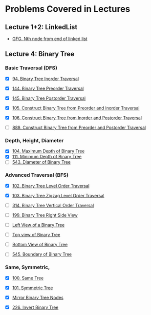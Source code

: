 # Problems Covered in Lectures
## Lecture 1+2: LinkedList
- [GFG. Nth node from end of linked list](https://practice.geeksforgeeks.org/problems/nth-node-from-end-of-linked-list/1)

## Lecture 4: Binary Tree
### Basic Traversal (DFS)
- [x] [94. Binary Tree Inorder Traversal](https://leetcode.com/problems/binary-tree-inorder-traversal/)
- [x] [144. Binary Tree Preorder Traversal](https://leetcode.com/problems/binary-tree-preorder-traversal/)
- [x] [145. Binary Tree Postorder Traversal](https://leetcode.com/problems/binary-tree-postorder-traversal/)
- [x] [105. Construct Binary Tree from Preorder and Inorder Traversal](https://leetcode.com/problems/construct-binary-tree-from-preorder-and-inorder-traversal/)
- [x] [106. Construct Binary Tree from Inorder and Postorder Traversal](https://leetcode.com/problems/construct-binary-tree-from-inorder-and-postorder-traversal/)
- [ ] [889. Construct Binary Tree from Preorder and Postorder Traversal](https://leetcode.com/problems/construct-binary-tree-from-preorder-and-postorder-traversal/)


### Depth, Height, Diameter
- [x] [104. Maximum Depth of Binary Tree](https://leetcode.com/problems/maximum-depth-of-binary-tree/)
- [x] [111. Minimum Depth of Binary Tree](https://leetcode.com/problems/minimum-depth-of-binary-tree/)
- [ ] [543. Diameter of Binary Tree](https://leetcode.com/problems/diameter-of-binary-tree/)

### Advanced Traversal (BFS)
- [x] [102. Binary Tree Level Order Traversal](https://leetcode.com/problems/binary-tree-level-order-traversal/)
- [x] [103. Binary Tree Zigzag Level Order Traversal](https://leetcode.com/problems/binary-tree-zigzag-level-order-traversal/)
- [ ] [314. Binary Tree Vertical Order Traversal](https://leetcode.com/problems/binary-tree-vertical-order-traversal/)
- [ ] [199. Binary Tree Right Side View](https://leetcode.com/problems/binary-tree-right-side-view/)
- [ ] [Left View of a Binary Tree](https://www.interviewbit.com/blog/left-view-of-a-binary-tree/)
- [ ] [Top view of Binary Tree](https://www.interviewbit.com/blog/top-view-of-binary-tree/)
- [ ] [Bottom View of Binary Tree](https://www.interviewbit.com/blog/bottom-view-of-binary-tree/)
- [ ] [545. Boundary of Binary Tree](https://leetcode.com/problems/boundary-of-binary-tree/)


### Same, Symmetric, 
- [x] [100. Same Tree](https://leetcode.com/problems/same-tree/)
- [x] [101. Symmetric Tree](https://leetcode.com/problems/symmetric-tree/)
- [x] [Mirror Binary Tree Nodes](https://www.educative.io/m/mirror-binary-tree-nodes)
- [x] [226. Invert Binary Tree](https://leetcode.com/problems/invert-binary-tree/)


